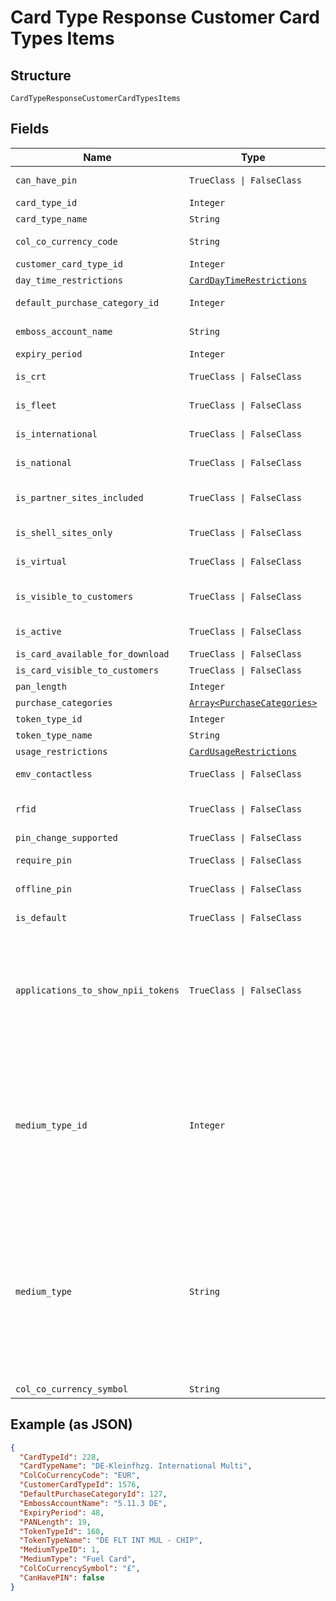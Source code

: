 
# Card Type Response Customer Card Types Items

## Structure

`CardTypeResponseCustomerCardTypesItems`

## Fields

| Name | Type | Tags | Description |
|  --- | --- | --- | --- |
| `can_have_pin` | `TrueClass \| FalseClass` | Optional | True/False – Whether the cards of this card type can have PIN. |
| `card_type_id` | `Integer` | Optional | Card Type Id |
| `card_type_name` | `String` | Optional | Card Type Name. |
| `col_co_currency_code` | `String` | Optional | ISO currency code of the country. |
| `customer_card_type_id` | `Integer` | Optional | Customer Card Type Id |
| `day_time_restrictions` | [`CardDayTimeRestrictions`](../../doc/models/card-day-time-restrictions.md) | Optional | - |
| `default_purchase_category_id` | `Integer` | Optional | Default Purchase category of the card type. |
| `emboss_account_name` | `String` | Optional | Default Name to be embossed on the card |
| `expiry_period` | `Integer` | Optional | Default Expiry period. |
| `is_crt` | `TrueClass \| FalseClass` | Optional | True/False – Wether it is a CRT Card type or not. |
| `is_fleet` | `TrueClass \| FalseClass` | Optional | True/False – Whether it is it a Fleet Card typeor not. |
| `is_international` | `TrueClass \| FalseClass` | Optional | True/False – Whether it is an International Card type or not. |
| `is_national` | `TrueClass \| FalseClass` | Optional | True/False – Whether it is a National Card type or not. |
| `is_partner_sites_included` | `TrueClass \| FalseClass` | Optional | True/False – Whether this card type is allowed in partner Stations. |
| `is_shell_sites_only` | `TrueClass \| FalseClass` | Optional | True/False – Whether it is only allowed in Shell Stations or not. |
| `is_virtual` | `TrueClass \| FalseClass` | Optional | True/False - Whether it is a Virtual Card type or not. |
| `is_visible_to_customers` | `TrueClass \| FalseClass` | Optional | True/False – Whether this card type is visible in SFH for card ordering. |
| `is_active` | `TrueClass \| FalseClass` | Optional | Whether card type is active or not. |
| `is_card_available_for_download` | `TrueClass \| FalseClass` | Optional | - |
| `is_card_visible_to_customers` | `TrueClass \| FalseClass` | Optional | - |
| `pan_length` | `Integer` | Optional | PAN Length |
| `purchase_categories` | [`Array<PurchaseCategories>`](../../doc/models/purchase-categories.md) | Optional | - |
| `token_type_id` | `Integer` | Optional | Token type identifier. |
| `token_type_name` | `String` | Optional | Token Type Name. |
| `usage_restrictions` | [`CardUsageRestrictions`](../../doc/models/card-usage-restrictions.md) | Optional | - |
| `emv_contactless` | `TrueClass \| FalseClass` | Optional | Is Europay, MasterCard, and Visa Contactless enabled or not |
| `rfid` | `TrueClass \| FalseClass` | Optional | Whether the card type is enabled for RFID (Radio Frequency Identification) |
| `pin_change_supported` | `TrueClass \| FalseClass` | Optional | PIN change supported or not. |
| `require_pin` | `TrueClass \| FalseClass` | Optional | Whether a PIN is mandatory for the cards of this card type. |
| `offline_pin` | `TrueClass \| FalseClass` | Optional | Whether offline PIN is enabled or not. |
| `is_default` | `TrueClass \| FalseClass` | Optional | Whether card type is default or not. |
| `applications_to_show_npii_tokens` | `TrueClass \| FalseClass` | Optional | True/False<br>Note: ApplicationsToShowNPIITokens will be set as ‘True’ when the accessing application API key exists in the “ApplicationsToShowNPIITokens” card type configuration else “False”. |
| `medium_type_id` | `Integer` | Optional | Id of the medium type identifier.<br>Example: 1,2,4<br><br>Full list below:<br>1 - Fuel Card<br>2 - Fuel Card with EV<br>3 - EV only<br>4 - Fuel Card and Key Fob<br>5 - Key Fob<br>6 - Virtual Card<br>7 - NPII Token<br>8 – Smartpay Token |
| `medium_type` | `String` | Optional | Name of the medium type identifier.<br>Example: Fuel Card, Fuel Card with EV, Key Fob<br><br>Full list below:<br>1 - Fuel Card<br>2 - Fuel Card with EV<br>3 - EV only<br>4 - Fuel Card and Key Fob<br>5 - Key Fob<br>6 - Virtual Card<br>7 - NPII Token<br>8 - Smartpay Token |
| `col_co_currency_symbol` | `String` | Optional | Currency symbol of the country. |

## Example (as JSON)

```json
{
  "CardTypeId": 228,
  "CardTypeName": "DE-Kleinfhzg. International Multi",
  "ColCoCurrencyCode": "EUR",
  "CustomerCardTypeId": 1576,
  "DefaultPurchaseCategoryId": 127,
  "EmbossAccountName": "5.11.3 DE",
  "ExpiryPeriod": 48,
  "PANLength": 19,
  "TokenTypeId": 160,
  "TokenTypeName": "DE FLT INT MUL - CHIP",
  "MediumTypeID": 1,
  "MediumType": "Fuel Card",
  "ColCoCurrencySymbol": "£",
  "CanHavePIN": false
}
```


